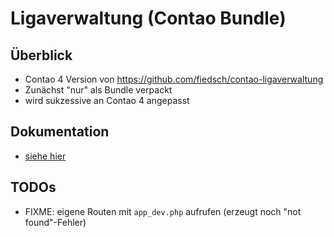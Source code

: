 # Ligaverwaltung (Contao Bundle)

## Überblick 

* Contao 4 Version von https://github.com/fiedsch/contao-ligaverwaltung
* Zunächst "nur" als Bundle verpackt
* wird sukzessive an Contao 4 angepasst


## Dokumentation

* [siehe hier](doc/index.md)

## TODOs

* FIXME: eigene Routen mit `app_dev.php` aufrufen (erzeugt noch "not found"-Fehler)


